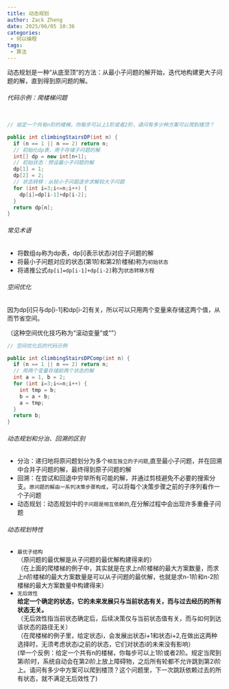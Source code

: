 ```yaml
---
title: 动态规划
author: Zack Zheng
date: 2025/06/05 10:36
categories:
 - 何以编程
tags:
 - 算法
---
```



动态规划是一种“从底至顶”的方法：从最小子问题的解开始，迭代地构建更大子问题的解，直到得到原问题的解。    

###### 代码示例：爬楼梯问题    

```java

// 给定一个共有n阶的楼梯，你每步可以上1阶或者2阶，请问有多少种方案可以爬到楼顶？

public int climbingStairsDP(int n) {
  if (n == 1 || n == 2) return n;
  // 初始化dp表，用于存储子问题的解
  int[] dp = new int[n+1];
  // 初始状态：预设最小子问题的解
  dp[1] = 1;
  dp[2] = 2;
  // 状态转移：从较小子问题逐步求解较大子问题
  for (int i=3;i<=n;i++) {
    dp[i]=dp[i-1]+dp[i-2];
  }
  return dp[n];
}


```

###### 常见术语    

+ 将数组`dp`称为dp表，dp[i]表示状态i对应子问题的解    
+ 将最小子问题对应的状态(第1阶和第2阶楼梯)称为`初始状态`   
+ 将递推公式`dp[i]=dp[i-1]+dp[i-2]`称为`状态转移方程`     

###### 空间优化

因为dp[i]只与dp[i-1]和dp[i-2]有关，所以可以只用两个变量来存储这两个值，从而节省空间。     

（这种空间优化技巧称为“滚动变量”或“”）      

```java
// 空间优化后的代码示例

public int climbingStairsDPComp(int n) {
  if (n == 1 || n == 2) return n;
  // 用两个变量存储前两个状态的解
  int a = 1, b = 2;
  for (int i=3;i<=n;i++) {
    int tmp = b;
    b = a + b;
    a = tmp;
  }
  return b;
}


```

###### 动态规划和分治、回溯的区别

+ 分治：递归地将原问题划分为多个`相互独立的子问题`,直至最小子问题，并在回溯中合并子问题的解，最终得到原子问题的解
+ 回溯：在尝试和回退中穷举所有可能的解，并通过剪枝避免不必要的搜索分支。`原问题的解由一系列决策步骤构成`，可以将每个决策步骤之前的子序列看作一个子问题
+ 动态规划：动态规划中的`子问题是相互依赖的`,在分解过程中会出现许多重叠子问题

###### 动态规划特性

+ `最优子结构`      
（原问题的最优解是从子问题的最优解构建得来的）     
（在上面的爬楼梯的例子中，其实就是在求上n阶楼梯的最大方案数量，而求上n阶楼梯的最大方案数量是可以从子问题的最优解，也就是求n-1阶和n-2阶楼梯的最大方案数量中构建得来）       
+ `无后效性`    
<b>给定一个确定的状态，它的未来发展只与当前状态有关，而与过去经历的所有状态无关。</b>     
（无后效性指当前状态确定后，后续决策仅与当前状态值有关，而与如何到达该状态的路径无关）       
（在爬楼梯的例子里，给定状态i，会发展出状态i+1和状态i+2,在做出这两种选择时，无须考虑状态i之前的状态，它们对状态i的未来没有影响）       
(举一个反例：给定一个共有n的楼梯，你每步可以上1阶或者2阶。规定当爬到第i阶时，系统自动会在第2i阶上放上障碍物，之后所有轮都不允许跳到第2i阶上。请问有多少中方案可以爬到楼顶？这个问题里，下一次跳跃依赖过去的所有状态，就不满足无后效性了)
